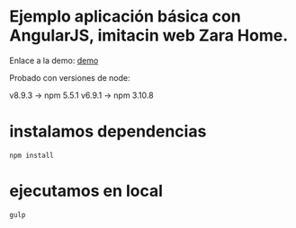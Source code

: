 
# Ejemplo aplicación básica con AngularJS, imitacin web Zara Home.


Enlace a la demo: [demo](https://adangnzlz.github.io/demo-itx)

Probado con versiones de node:

v8.9.3 -> npm 5.5.1
v6.9.1 -> npm 3.10.8

# instalamos dependencias

`npm install`

# ejecutamos en local

`gulp`
